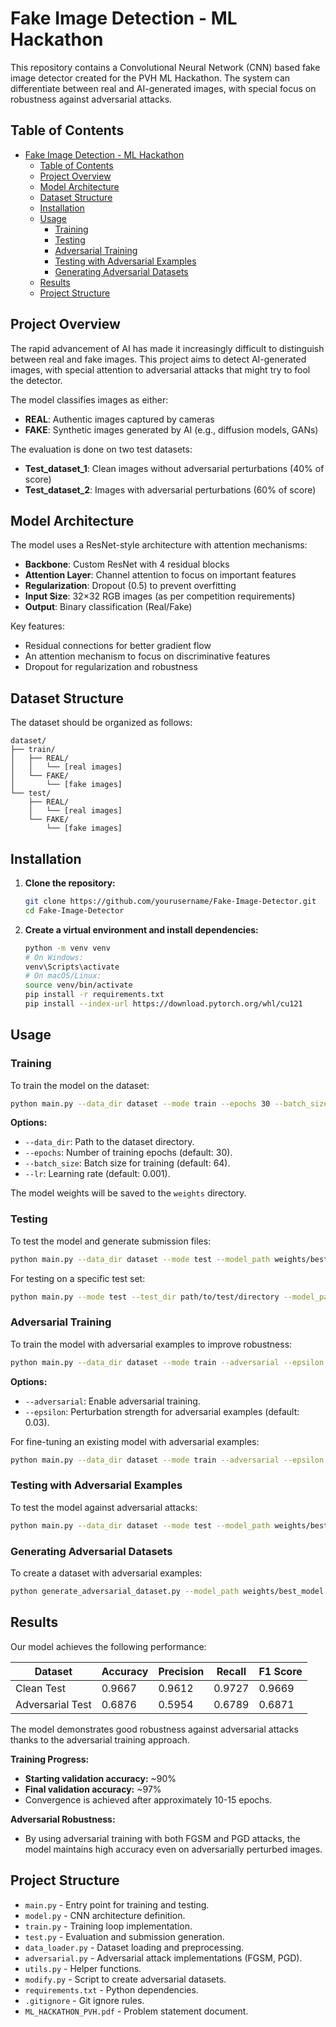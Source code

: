 # Fake Image Detection - ML Hackathon

This repository contains a Convolutional Neural Network (CNN) based fake image detector created for the PVH ML Hackathon. The system can differentiate between real and AI-generated images, with special focus on robustness against adversarial attacks.

## Table of Contents
- [Fake Image Detection - ML Hackathon](#fake-image-detection---ml-hackathon)
  - [Table of Contents](#table-of-contents)
  - [Project Overview](#project-overview)
  - [Model Architecture](#model-architecture)
  - [Dataset Structure](#dataset-structure)
  - [Installation](#installation)
  - [Usage](#usage)
    - [Training](#training)
    - [Testing](#testing)
    - [Adversarial Training](#adversarial-training)
    - [Testing with Adversarial Examples](#testing-with-adversarial-examples)
    - [Generating Adversarial Datasets](#generating-adversarial-datasets)
  - [Results](#results)
  - [Project Structure](#project-structure)

## Project Overview

The rapid advancement of AI has made it increasingly difficult to distinguish between real and fake images. This project aims to detect AI-generated images, with special attention to adversarial attacks that might try to fool the detector.

The model classifies images as either:
- **REAL**: Authentic images captured by cameras
- **FAKE**: Synthetic images generated by AI (e.g., diffusion models, GANs)

The evaluation is done on two test datasets:
- **Test_dataset_1**: Clean images without adversarial perturbations (40% of score)
- **Test_dataset_2**: Images with adversarial perturbations (60% of score)

## Model Architecture

The model uses a ResNet-style architecture with attention mechanisms:

- **Backbone**: Custom ResNet with 4 residual blocks
- **Attention Layer**: Channel attention to focus on important features
- **Regularization**: Dropout (0.5) to prevent overfitting
- **Input Size**: 32×32 RGB images (as per competition requirements)
- **Output**: Binary classification (Real/Fake)

Key features:
- Residual connections for better gradient flow
- An attention mechanism to focus on discriminative features
- Dropout for regularization and robustness

## Dataset Structure

The dataset should be organized as follows:

```
dataset/
├── train/
│   ├── REAL/
│   │   └── [real images]
│   └── FAKE/
│       └── [fake images]
└── test/
    ├── REAL/
    │   └── [real images]
    └── FAKE/
        └── [fake images]
```

## Installation

1. **Clone the repository:**
   ```bash
   git clone https://github.com/yourusername/Fake-Image-Detector.git
   cd Fake-Image-Detector
   ```

2. **Create a virtual environment and install dependencies:**
   ```bash
   python -m venv venv
   # On Windows:
   venv\Scripts\activate
   # On macOS/Linux:
   source venv/bin/activate
   pip install -r requirements.txt
   pip install --index-url https://download.pytorch.org/whl/cu121
   ```

## Usage

### Training

To train the model on the dataset:
```bash
python main.py --data_dir dataset --mode train --epochs 30 --batch_size 64 --lr 0.001
```
**Options:**
- `--data_dir`: Path to the dataset directory.
- `--epochs`: Number of training epochs (default: 30).
- `--batch_size`: Batch size for training (default: 64).
- `--lr`: Learning rate (default: 0.001).

The model weights will be saved to the `weights` directory.

### Testing

To test the model and generate submission files:
```bash
python main.py --data_dir dataset --mode test --model_path weights/best_model.pth
```
For testing on a specific test set:
```bash
python main.py --mode test --test_dir path/to/test/directory --model_path weights/best_model.pth
```

### Adversarial Training

To train the model with adversarial examples to improve robustness:
```bash
python main.py --data_dir dataset --mode train --adversarial --epsilon 0.03
```
**Options:**
- `--adversarial`: Enable adversarial training.
- `--epsilon`: Perturbation strength for adversarial examples (default: 0.03).

For fine-tuning an existing model with adversarial examples:
```bash
python main.py --data_dir dataset --mode train --adversarial --epsilon 0.03 --lr 0.0001 --epochs 15 --model_path weights/best_model.pth
```

### Testing with Adversarial Examples

To test the model against adversarial attacks:
```bash
python main.py --data_dir dataset --mode test --model_path weights/best_model.pth --adversarial --epsilon 0.1
```

### Generating Adversarial Datasets

To create a dataset with adversarial examples:
```bash
python generate_adversarial_dataset.py --model_path weights/best_model.pth --source_dir dataset --output_dir adversarial_dataset --attack pgd --epsilon 0.1
```

## Results

Our model achieves the following performance:

| Dataset           | Accuracy | Precision | Recall | F1 Score |
|-------------------|----------|-----------|--------|----------|
| Clean Test        | 0.9667   | 0.9612    | 0.9727 | 0.9669   |
| Adversarial Test  | 0.6876   | 0.5954    | 0.6789 | 0.6871   |

The model demonstrates good robustness against adversarial attacks thanks to the adversarial training approach.

**Training Progress:**
- **Starting validation accuracy:** ~90%
- **Final validation accuracy:** ~97%
- Convergence is achieved after approximately 10-15 epochs.

**Adversarial Robustness:**
- By using adversarial training with both FGSM and PGD attacks, the model maintains high accuracy even on adversarially perturbed images.

## Project Structure

- `main.py` - Entry point for training and testing.
- `model.py` - CNN architecture definition.
- `train.py` - Training loop implementation.
- `test.py` - Evaluation and submission generation.
- `data_loader.py` - Dataset loading and preprocessing.
- `adversarial.py` - Adversarial attack implementations (FGSM, PGD).
- `utils.py` - Helper functions.
- `modify.py` - Script to create adversarial datasets.
- `requirements.txt` - Python dependencies.
- `.gitignore` - Git ignore rules.
- `ML_HACKATHON_PVH.pdf` - Problem statement document.

